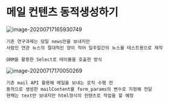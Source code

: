 # 메일 컨텐츠 동적생성하기

![image-20200717165930749](C:\Users\user\AppData\Roaming\Typora\typora-user-images\image-20200717165930749.png)

	기존 연구과제는 당일 news만을 보내지만
	사람인 연관 뉴스의 절대적인 양이 적어 일주일간의 뉴스를 테스트용으로 제작
	
	ORM을 활용한 Select로 테이블을 호출한 방식

![image-20200717170050269](C:\Users\user\AppData\Roaming\Typora\typora-user-images\image-20200717170050269.png)

	기존 mail API 활용해 메일을 보내는 로직 수행 전
	동적으로 생성한 mailContent를 form_params의 변수로 지정해 전달
	현재는 text만 보내지만 html형식의 컨텐츠로 작업을 할 예정